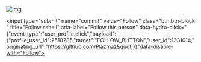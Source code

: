 ![img](https://www.google.com/favicon.ico)

<input type="submit" name="commit" value="Follow" class="btn btn-block " title="Follow sshell" aria-label="Follow this person" data-hydro-click="{&quot;event_type&quot;:&quot;user_profile.click&quot;,&quot;payload&quot;:{&quot;profile_user_id&quot;:2510285,&quot;target&quot;:&quot;FOLLOW_BUTTON&quot;,&quot;user_id&quot;:1331014,&quot;originating_url&quot;:&quot;https://github.com/Plazmaz&quot;}}"data-disable-with="Follow">

